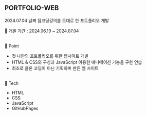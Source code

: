 ## PORTFOLIO-WEB

2024.07.04 날짜 짐코딩강의를 토대로 한 포트폴리오 개발
<br/>

📅 개발 기간 : 2024.06.19 ~ 2024.07.04

<br/>
📌 Point

- 첫 나만의 포트폴리오를 위한 웹사이트 개발
- HTML & CSS의 구성과 JavaScript 이용한 애니메이션 기능을 구현 연습
- 최초로 클론 코딩이 아닌 기획하며 만든 웹 사이트

<br/>
🔨 Tech

- HTML
- CSS
- JavaScript
- GitHubPages
